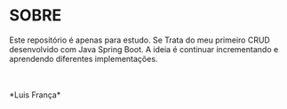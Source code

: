 # SOBRE
Este repositório é apenas para estudo. Se Trata do meu primeiro CRUD desenvolvido com Java Spring Boot. A ideia é continuar incrementando e aprendendo diferentes implementações.

<br>
<br>
*Luis França*
